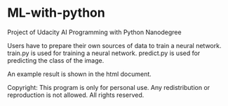 # ML-with-python
Project of Udacity AI Programming with Python Nanodegree

Users have to prepare their own sources of data to train a neural network.
train.py is used for training a neural network.
predict.py is used for predicting the class of the image.

An example result is shown in the html document.

Copyright: This program is only for personal use. Any redistribution or reproduction is not allowed. All rights reserved.
